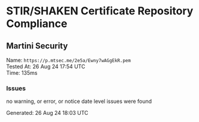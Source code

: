# STIR/SHAKEN Certificate Repository Compliance

## Martini Security

Name: `https://p.mtsec.me/2e5a/Ewny7wAGgEkR.pem`\
Tested At: 26 Aug 24 17:54 UTC\
Time: 135ms

### Issues

no warning, or error, or notice date level issues were found

Generated: 26 Aug 24 18:03 UTC